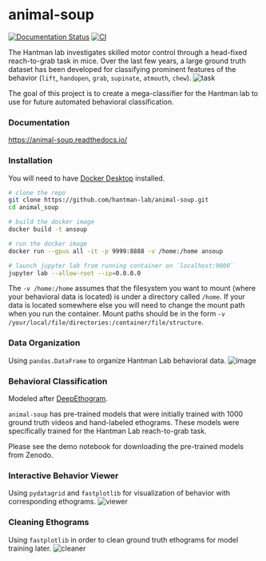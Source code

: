 # animal-soup
[![Documentation Status](https://readthedocs.org/projects/animal-soup/badge/?version=latest)](https://animal-soup.readthedocs.io/en/latest/?badge=latest) [![CI](https://github.com/hantman-lab/animal-soup/actions/workflows/ci.yml/badge.svg)](https://github.com/hantman-lab/animal-soup/actions/workflows/ci.yml)

The Hantman lab investigates skilled motor control through a head-fixed reach-to-grab task in mice. Over the last few years, a large ground truth dataset has been developed for classifying prominent features of the behavior (`lift`, `handopen`, `grab`, `supinate`, `atmouth`, `chew`). 
![task](https://github.com/hantman-lab/animal-soup/assets/69729525/1aa59e8f-49ea-4d0e-8363-43c483734a95)

The goal of this project is to create a mega-classifier for the Hantman lab to use for future automated behavioral classification.

### Documentation

https://animal-soup.readthedocs.io/

### Installation

You will need to have [Docker Desktop](https://docs.docker.com/desktop/) installed.

```bash
# clone the repo
git clone https://github.com/hantman-lab/animal-soup.git
cd animal_soup

# build the docker image
docker build -t ansoup 

# run the docker image
docker run --gpus all -it -p 9999:8888 -v /home:/home ansoup

# launch jupyter lab from running container on `localhost:9000`
jupyter lab --allow-root --ip=0.0.0.0
```

The `-v /home:/home` assumes that the filesystem you want to mount (where your behavioral data is located) is under 
a directory called `/home`. If your data is located somewhere else you will need to change the mount path when you run the container. 
Mount paths should be in the form `-v /your/local/file/directories:/container/file/structure`.

### Data Organization 
Using `pandas.DataFrame` to organize Hantman Lab behavioral data.
![image](https://github.com/hantman-lab/animal-soup/assets/69729525/a3d979f2-9abb-4852-808e-0341b66767cc)

### Behavioral Classification 
Modeled after [DeepEthogram](https://github.com/jbohnslav/deepethogram). 

`animal-soup` has pre-trained models that were initially trained with 1000 ground truth videos and hand-labeled ethograms.
These models were specifically trained for the Hantman Lab reach-to-grab task. 

Please see the demo notebook for downloading the pre-trained models from Zenodo. 

### Interactive Behavior Viewer
Using `pydatagrid` and `fastplotlib` for visualization of behavior with corresponding ethograms.
![viewer](https://github.com/hantman-lab/animal-soup/assets/69729525/55736ffe-303d-4415-b3f1-446c236cc2ba)

### Cleaning Ethograms
Using `fastplotlib` in order to clean ground truth ethograms for model training later.
![cleaner](https://github.com/hantman-lab/animal-soup/assets/69729525/67be413f-a63a-4ee4-8cb7-dd36b3dcaaa9)
  

